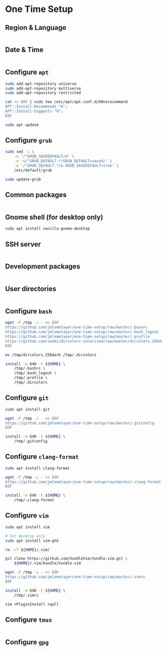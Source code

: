 # One Time Setup

## Region & Language

```bash
```

## Date & Time

```bash
```

## Configure `apt`

```bash
sudo add-apt-repository universe
sudo add-apt-repository multiverse
sudo add-apt-repository restricted

cat << EOF | sudo tee /etc/apt/apt.conf.d/60norecommend
APT::Install-Recommends "0";
APT::Install-Suggests "0";
EOF

sudo apt update
```

## Configure `grub`

```bash
sudo sed -i \
	-e '/^GRUB_SAVEDEFAULT/d' \
	-e 's/^GRUB_DEFAULT.*/GRUB_DEFAULT=saved/' \
	-e '/^GRUB_DEFAULT.*/a GRUB_SAVEDEFAULT=true' \
	/etc/default/grub

sudo update-grub
```

## Common packages

```bash
```

## Gnome shell (for desktop only)

```bash
sudo apt install vanilla-gnome-desktop
```

## SSH server

```bash
```

## Development packages

```bash
```

## User directories

```bash
```

## Configure `bash`

```bash
wget -P /tmp -i - << EOF
https://github.com/jmlemetayer/one-time-setup/raw/master/.bashrc
https://github.com/jmlemetayer/one-time-setup/raw/master/.bash_logout
https://github.com/jmlemetayer/one-time-setup/raw/master/.profile
https://github.com/seebi/dircolors-solarized/raw/master/dircolors.256dark
EOF

mv /tmp/dircolors.256dark /tmp/.dircolors

install -m 640 -t ${HOME} \
	/tmp/.bashrc \
	/tmp/.bash_logout \
	/tmp/.profile \
	/tmp/.dircolors
```

## Configure `git`

```bash
sudo apt install git

wget -P /tmp -i - << EOF
https://github.com/jmlemetayer/one-time-setup/raw/master/.gitconfig
EOF

install -m 640 -t ${HOME} \
	/tmp/.gitconfig
```

## Configure `clang-format`

```bash
sudo apt install clang-format

wget -P /tmp -i - << EOF
https://github.com/jmlemetayer/one-time-setup/raw/master/.clang-format
EOF

install -m 640 -t ${HOME} \
	/tmp/.clang-format
```

## Configure `vim`

```bash
sudo apt install vim

# For desktop only
sudo apt install vim-gtk

rm -rf ${HOME}/.vim/

git clone https://github.com/VundleVim/Vundle.vim.git \
	${HOME}/.vim/bundle/Vundle.vim

wget -P /tmp -i - << EOF
https://github.com/jmlemetayer/one-time-setup/raw/master/.vimrc
EOF

install -m 640 -t ${HOME} \
	/tmp/.vimrc

vim +PluginInstall +qall
```

## Configure `tmux`

```bash
```

## Configure `gpg`

```bash
```
